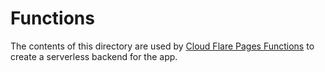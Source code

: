 # Functions

The contents of this directory are used by [Cloud Flare Pages Functions](https://developers.cloudflare.com/pages/platform/functions/) to create a serverless backend for the app.
